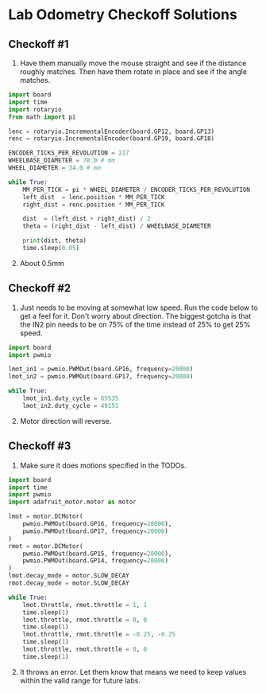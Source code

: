 # Lab Odometry Checkoff Solutions

## Checkoff #1

1. Have them manually move the mouse straight and see if the distance roughly matches. Then have them rotate in place and see if the angle matches.

```python
import board
import time
import rotaryio
from math import pi

lenc = rotaryio.IncrementalEncoder(board.GP12, board.GP13)
renc = rotaryio.IncrementalEncoder(board.GP19, board.GP18)

ENCODER_TICKS_PER_REVOLUTION = 217
WHEELBASE_DIAMETER = 78.0 # mm
WHEEL_DIAMETER = 34.0 # mm

while True:
    MM_PER_TICK = pi * WHEEL_DIAMETER / ENCODER_TICKS_PER_REVOLUTION
    left_dist  = lenc.position * MM_PER_TICK
    right_dist = renc.position * MM_PER_TICK

    dist  = (left_dist + right_dist) / 2
    theta = (right_dist - left_dist) / WHEELBASE_DIAMETER

    print(dist, theta)
    time.sleep(0.05)
```

2. About 0.5mm

## Checkoff #2

1. Just needs to be moving at somewhat low speed. Run the code below to get a feel for it. Don't worry about direction. The biggest gotcha is that the IN2 pin needs to be on 75% of the time instead of 25% to get 25% speed.

```python
import board
import pwmio

lmot_in1 = pwmio.PWMOut(board.GP16, frequency=20000)
lmot_in2 = pwmio.PWMOut(board.GP17, frequency=20000)

while True:
    lmot_in1.duty_cycle = 65535
    lmot_in2.duty_cycle = 49151
```

2. Motor direction will reverse.

## Checkoff #3

1. Make sure it does motions specified in the TODOs.

```python
import board
import time
import pwmio
import adafruit_motor.motor as motor

lmot = motor.DCMotor(
    pwmio.PWMOut(board.GP16, frequency=20000),
    pwmio.PWMOut(board.GP17, frequency=20000)
)
rmot = motor.DCMotor(
    pwmio.PWMOut(board.GP15, frequency=20000),
    pwmio.PWMOut(board.GP14, frequency=20000)
)
lmot.decay_mode = motor.SLOW_DECAY
rmot.decay_mode = motor.SLOW_DECAY

while True:
    lmot.throttle, rmot.throttle = 1, 1
    time.sleep(1)
    lmot.throttle, rmot.throttle = 0, 0
    time.sleep(1)
    lmot.throttle, rmot.throttle = -0.25, -0.25
    time.sleep(1)
    lmot.throttle, rmot.throttle = 0, 0
    time.sleep(1)
```

2. It throws an error. Let them know that means we need to keep values within the valid range for future labs.
